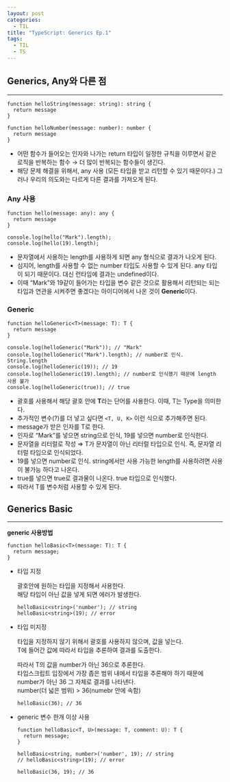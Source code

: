 ```yaml
---
layout: post
categories:
  - TIL
title: "TypeScript: Generics Ep.1"
tags:
  - TIL
  - TS
---
```


## __Generics, Any와 다른 점__
---

```tsx
function helloString(message: string): string {
  return message
}

function helloNumber(message: number): number {
  return message
}
```

- 어떤 함수가 들어오는 인자와 나가는 return 타입이 일정한 규칙을 이루면서 같은 로직을 반복하는 함수 → 더 많이 반복되는 함수들이 생긴다.
- 해당 문제 해결을 위해서, any 사용 (모든 타입을 받고 리턴할 수 있기 때문이다.) 그러나 우리의 의도와는 다르게 다른 결과를 가져오게 된다.

### Any 사용

```tsx
function hello(message: any): any {
  return message
}

console.log(hello("Mark").length);
console.log(hello(19).length);
```

- 문자열에서 사용하는 length를 사용하게 되면 any 형식으로 결과가 나오게 된다.
- 심지어, length를 사용할 수 없는 number 타입도 사용할 수 있게 된다. any 타입이 되기 때문이다. 대신 런타임에 결과는 undefined이다.
- 이때 “Mark”와 19같이 들어가는 타입을 변수 같은 것으로 활용해서 리턴되는 되는 타입과 연관을 시켜주면 좋겠다는 아이디어에서 나온 것이 **Generic**이다.

### **Generic**

```tsx
function helloGeneric<T>(message: T): T {
  return message
}

console.log(helloGeneric("Mark")); // "Mark"
console.log(helloGeneric("Mark").length); // number로 인식. String.length
console.log(helloGeneric(19)); // 19
console.log(helloGeneric(19).length); // number로 인식했기 때문에 length 사용 불가
console.log(helloGeneric(true)); // true
```

- 괄호를 사용해서 해당 괄호 안에 **T**라는 단어를 사용한다. 이때, T는 Type을 의미한다.
- 추가적인 변수(?)를 더 넣고 싶다면 `<T, U, K>` 이런 식으로 추가해주면 된다.
- message가 받은 인자를 T로 한다.
- 인자로 “Mark”를 넣으면 string으로 인식, 19를 넣으면 number로 인식한다.
- 문자열을 리터럴로 작성 ⇒ T가 문자열이 아닌 리터럴 타입으로 인식. 즉, 문자열 리터럴 타입으로 인식되었다.
- 19를 넣으면 number로 인식.
string에서만 사용 가능한 length를 사용하려면 사용이 불가능 하다고 나온다.
- true를 넣으면 true로 결과물이 나온다. true 타입으로 인식했다.
- 따라서 T를 변수처럼 사용할 수 있게 된다.

## __Generics Basic__
---

**generic 사용방법**

```tsx
function helloBasic<T>(message: T): T {
  return message;
}
```

- 타입 지정
  
  괄호안에 원하는 타입을 지정해서 사용한다.  
  해당 타입이 아닌 값을 넣게 되면 에러가 발생한다.
  
  ```tsx
  helloBasic<string>('number'); // string
  helloBasic<string>(19); // error
  ```
    
- 타입 미지정  

  타입을 지정하지 않기 위해서 괄호를 사용하지 않으며, 값을 넣는다.  
  T에 들어간 값에 따라서 타입을 추론하여 결과를 도출한다.
  
  따라서 T의 값을 number가 아닌 36으로 추론한다.  
  타입스크립트 입장에서 가장 좁은 범위 내에서 타입을 추론해야 하기 때문에 number가 아닌 36 그 자체로 결과를 나타낸다.  
  number(더 넓은 범위) > 36(numebr 안에 속함)
  
  ```tsx
  helloBasic(36); // 36
  ```
    
- generic 변수 한개 이상 사용
  
  ```tsx
  function helloBasic<T, U>(message: T, comment: U): T {
    return message;
  }
  
  helloBasic<string, number>('number', 19); // string
  // helloBasic<string>(19); // error
  
  helloBasic(36, 19); // 36
  ```